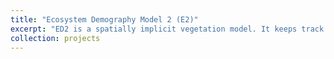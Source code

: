 ```yaml
---
title: "Ecosystem Demography Model 2 (E2)" 
excerpt: "ED2 is a spatially implicit vegetation model. It keeps track of individual plant water, carbon, and energy fluxes and can scale to whole ecosystems. [And More! Explore the github](https://github.com/EDmodel/ED2), or check out [publications from the ED2 community.](https://github.com/EDmodel/ED2/wiki/Publications) <br/><img src='/images/ED2_image.png'>"
collection: projects
---
```

